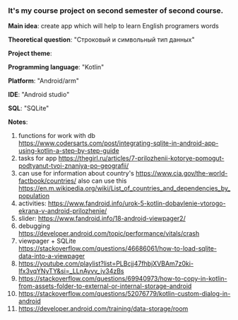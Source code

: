 
### It's my course project on second semester of second course.

**Main idea**: create app which will help to learn English programers words

**Theoretical question**: "Строковый и символьный тип данных"

**Project theme**:

**Programming language**: "Kotlin"

**Platform**: "Android/arm"

**IDE**: "Android studio"

**SQL**: "SQLite"

   
**Notes**:
1. functions for work with db 
https://www.codersarts.com/post/integrating-sqlite-in-android-app-using-kotlin-a-step-by-step-guide
2. tasks for app https://thegirl.ru/articles/7-prilozhenii-kotorye-pomogut-podtyanut-tvoi-znaniya-po-geografii/
3. can use for information about country's https://www.cia.gov/the-world-factbook/countries/
also can use this https://en.m.wikipedia.org/wiki/List_of_countries_and_dependencies_by_population
4. activities: https://www.fandroid.info/urok-5-kotlin-dobavlenie-vtorogo-ekrana-v-android-prilozhenie/
5. slider: https://www.fandroid.info/18-android-viewpager2/
6. debugging https://developer.android.com/topic/performance/vitals/crash
7. viewpager + SQLite https://stackoverflow.com/questions/46686061/how-to-load-sqlite-data-into-a-viewpager
8. https://youtube.com/playlist?list=PLBcjj47fhbjXVBAm7z0ki-lfx3vqYNyTY&si=_LLnAyvv_jv34zBs
9. https://stackoverflow.com/questions/69940973/how-to-copy-in-kotlin-from-assets-folder-to-external-or-internal-storage-android
10. https://stackoverflow.com/questions/52076779/kotlin-custom-dialog-in-android
11. https://developer.android.com/training/data-storage/room


